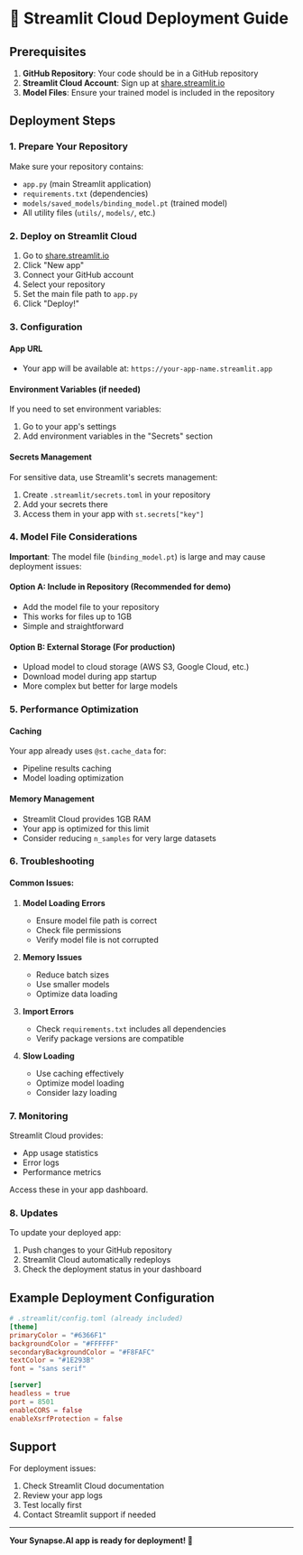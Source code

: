 # 🚀 Streamlit Cloud Deployment Guide

## Prerequisites

1. **GitHub Repository**: Your code should be in a GitHub repository
2. **Streamlit Cloud Account**: Sign up at [share.streamlit.io](https://share.streamlit.io)
3. **Model Files**: Ensure your trained model is included in the repository

## Deployment Steps

### 1. Prepare Your Repository

Make sure your repository contains:
- `app.py` (main Streamlit application)
- `requirements.txt` (dependencies)
- `models/saved_models/binding_model.pt` (trained model)
- All utility files (`utils/`, `models/`, etc.)

### 2. Deploy on Streamlit Cloud

1. Go to [share.streamlit.io](https://share.streamlit.io)
2. Click "New app"
3. Connect your GitHub account
4. Select your repository
5. Set the main file path to `app.py`
6. Click "Deploy!"

### 3. Configuration

#### App URL
- Your app will be available at: `https://your-app-name.streamlit.app`

#### Environment Variables (if needed)
If you need to set environment variables:
1. Go to your app's settings
2. Add environment variables in the "Secrets" section

#### Secrets Management
For sensitive data, use Streamlit's secrets management:
1. Create `.streamlit/secrets.toml` in your repository
2. Add your secrets there
3. Access them in your app with `st.secrets["key"]`

### 4. Model File Considerations

**Important**: The model file (`binding_model.pt`) is large and may cause deployment issues:

#### Option A: Include in Repository (Recommended for demo)
- Add the model file to your repository
- This works for files up to 1GB
- Simple and straightforward

#### Option B: External Storage (For production)
- Upload model to cloud storage (AWS S3, Google Cloud, etc.)
- Download model during app startup
- More complex but better for large models

### 5. Performance Optimization

#### Caching
Your app already uses `@st.cache_data` for:
- Pipeline results caching
- Model loading optimization

#### Memory Management
- Streamlit Cloud provides 1GB RAM
- Your app is optimized for this limit
- Consider reducing `n_samples` for very large datasets

### 6. Troubleshooting

#### Common Issues:

1. **Model Loading Errors**
   - Ensure model file path is correct
   - Check file permissions
   - Verify model file is not corrupted

2. **Memory Issues**
   - Reduce batch sizes
   - Use smaller models
   - Optimize data loading

3. **Import Errors**
   - Check `requirements.txt` includes all dependencies
   - Verify package versions are compatible

4. **Slow Loading**
   - Use caching effectively
   - Optimize model loading
   - Consider lazy loading

### 7. Monitoring

Streamlit Cloud provides:
- App usage statistics
- Error logs
- Performance metrics

Access these in your app dashboard.

### 8. Updates

To update your deployed app:
1. Push changes to your GitHub repository
2. Streamlit Cloud automatically redeploys
3. Check the deployment status in your dashboard

## Example Deployment Configuration

```toml
# .streamlit/config.toml (already included)
[theme]
primaryColor = "#6366F1"
backgroundColor = "#FFFFFF"
secondaryBackgroundColor = "#F8FAFC"
textColor = "#1E293B"
font = "sans serif"

[server]
headless = true
port = 8501
enableCORS = false
enableXsrfProtection = false
```

## Support

For deployment issues:
1. Check Streamlit Cloud documentation
2. Review your app logs
3. Test locally first
4. Contact Streamlit support if needed

---

**Your Synapse.AI app is ready for deployment! 🎉**
